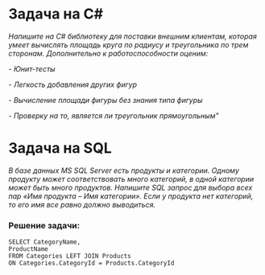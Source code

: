 # Задача на C#

_Напишите на C# библиотеку для поставки внешним клиентам, которая умеет вычислять площадь круга по радиусу и треугольника по трем сторонам. Дополнительно к работоспособности оценим:_

_- Юнит-тесты_

_- Легкость добавления других фигур_

_- Вычисление площади фигуры без знания типа фигуры_

_- Проверку на то, является ли треугольник прямоугольным"_

# Задача на SQL

_В базе данных MS SQL Server есть продукты и категории. Одному продукту может соответствовать много категорий, в одной категории может быть много продуктов. Напишите SQL запрос для выбора всех пар «Имя продукта – Имя категории». Если у продукта нет категорий, то его имя все равно должно выводиться._

### Решение задачи:
    SELECT CategoryName, 
    ProductName 
    FROM Categories LEFT JOIN Products 
    ON Categories.CategoryId = Products.CategoryId
